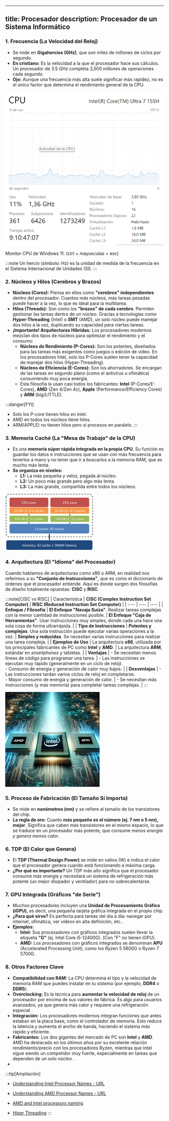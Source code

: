 
---
title: Procesador
description: Procesador de un Sistema Informático
---

### **1. Frecuencia (La Velocidad del Reloj)**

*   Se mide en **Gigahercios (GHz)**, que son miles de millones de ciclos por segundo.
*   **En cristiano:** Es la velocidad a la que el procesador hace sus cálculos. Un procesador de 3.5 GHz completa 3,500 millones de operaciones cada segundo.
*   **Ojo:** Aunque una frecuencia más alta suele significar más rapidez, no es el único factor que determina el rendimiento general de la CPU.

![Monitor CPU W11](../../../assets/ut1/cpuMonitor.png)

Monitor CPU de Windows 11. (ctrl + mayusculas + esc)

:::note
Un hercio (símbolo: Hz) es la unidad de medida de la frecuencia en el Sistema Internacional de Unidades (SI).
:::

### **2. Núcleos y Hilos (Cerebros y Brazos)**

*   **Núcleos (Cores):** Piensa en ellos como **"cerebros" independientes** dentro del procesador. Cuantos más núcleos, más tareas pesadas puede hacer a la vez, lo que es ideal para la multitarea.
*   **Hilos (Threads):** Son como los **"brazos" de cada cerebro**. Permiten gestionar las tareas dentro de un núcleo. Gracias a tecnologías como **Hyper-Threading** (Intel) o **SMT** (AMD), un solo núcleo puede manejar dos hilos a la vez, duplicando su capacidad para ciertas tareas.
*   **¡Importante! Arquitecturas Híbridas:** Los procesadores modernos mezclan dos tipos de núcleos para optimizar el rendimiento y el consumo:
    *   **Núcleos de Rendimiento (P-Cores):** Son los potentes, diseñados para las tareas más exigentes como juegos o edición de vídeo. En los procesadores Intel, solo los P-Cores suelen tener la capacidad de manejar dos hilos (Hyper-Threading).
    *   **Núcleos de Eficiencia (E-Cores):** Son los ahorradores. Se encargan de las tareas en segundo plano (como el antivirus u ofimática) consumiendo muy poca energía.
    *   Esta filosofía la usan casi todos los fabricantes: **Intel** (P-Cores/E-Cores), **AMD** (Zen 4/Zen 4c), **Apple** (Performance/Efficiency Cores) y **ARM** (big/LITTLE).
  
:::danger[FYI]
* Solo los P-core tienen hilos en intel. 
* AMD en todos los núcleos tiene hilos.
* ARM(APPLE) no tienen hilos pero si procesos en paralelo.
:::

### **3. Memoria Caché (La "Mesa de Trabajo" de la CPU)**

*   Es una **memoria súper rápida integrada en la propia CPU**. Su función es guardar los datos e instrucciones que se usan con más frecuencia para tenerlos a mano y no tener que ir a buscarlos a la memoria RAM, que es mucho más lenta.
*   **Se organiza en niveles:**
    *   **L1:** La más pequeña y veloz, pegada al núcleo.
    *   **L2:** Un poco más grande pero algo más lenta.
    *   **L3:** La más grande, compartida entre todos los núcleos.
    
   ![Caches L1, L2, L3](../../../assets/ut1/caches.png) 

### **4. Arquitectura (El "Idioma" del Procesador)**

Cuando hablamos de arquitecturas como x86 o ARM, en realidad nos referimos a su **"Conjunto de Instrucciones"**, que es como el diccionario de órdenes que el procesador entiende. Aquí es donde surgen dos filosofías de diseño totalmente opuestas: **CISC** y **RISC**.

:::note[CISC vs RISC]
| Característica | **CISC (Complex Instruction Set Computer)** | **RISC (Reduced Instruction Set Computer)** |
| :--- | :--- | :--- |
| **Enfoque / Filosofía** | **El Enfoque "Navaja Suiza"**. Realizar tareas complejas con la menor cantidad de instrucciones posible. | **El Enfoque "Caja de Herramientas"**. Usar instrucciones muy simples, donde cada una hace una sola cosa de forma ultrarrápida. |
| **Tipo de Instrucciones** | **Potentes y complejas**. Una sola instrucción puede ejecutar varias operaciones a la vez. | **Simples y reducidas**. Se necesitan varias instrucciones para realizar una tarea compleja. |
| **Ejemplos de Uso** | La arquitectura **x86**, utilizada por los principales fabricantes de PC como **Intel** y **AMD**. | La arquitectura **ARM**, estándar en *smartphones* y tabletas. |
| **Ventajas** | - Se necesitan menos líneas de código para programar una tarea. | - Las instrucciones se ejecutan muy rápido (generalmente en un ciclo de reloj).<br>- Consumo de energía y generación de calor muy bajos. |
| **Desventajas** | - Las instrucciones tardan varios ciclos de reloj en completarse.<br>- Mayor consumo de energía y generación de calor. | - Se necesitan más instrucciones (y más memoria) para completar tareas complejas. |
:::

![Procesador AMD e Intel](../../../assets/ut1/AMD-vs-Intel-vs-Arm_300x300.webp) 

### **5. Proceso de Fabricación (El Tamaño Sí Importa)**

*   Se mide en **nanómetros (nm)** y se refiere al tamaño de los transistores del chip.
*   **La regla de oro:** Cuanto **más pequeño es el número (ej. 7 nm o 5 nm), mejor**. Significa que caben más transistores en el mismo espacio, lo que se traduce en un procesador más potente, que consume _menos energía y genera menos calor_.

### **6. TDP (El Calor que Genera)**

*   El **TDP (Thermal Design Power)** se mide en vatios (W) e indica el calor que el procesador genera cuando está funcionando a máxima carga.
*   **¿Por qué es importante?** Un TDP más alto significa que el procesador consume más energía y necesitará un sistema de refrigeración más potente (un mejor disipador y ventilador) para no sobrecalentarse.

### **7. GPU Integrada (Gráficos "de Serie")**

*   Muchos procesadores incluyen una **Unidad de Procesamiento Gráfico (iGPU)**, es decir, una pequeña tarjeta gráfica integrada en el propio chip.
*   **¿Para qué sirve?** Es perfecta para tareas del día a día: navegar por internet, ofimática, ver vídeos en alta definición, etc..
*   **Ejemplos:**
    *   **Intel:** Sus procesadores con gráficos integrados suelen llevar la etiqueta **"G"** (ej. Intel Core i5-12400G). (Con "F" no tienen iGPU).
    *   **AMD:** Los procesadores con gráficos integrados se denominan **APU** (Accelerated Processing Unit), como los Ryzen 5 5600G o Ryzen 7 5700G.


### **8. Otros Factores Clave**

*   **Compatibilidad con RAM:** La CPU determina el tipo y la velocidad de memoria RAM que puedes instalar en tu sistema (por ejemplo, **DDR4** o **DDR5**).
*   **Overclocking:** Es la técnica para **aumentar la velocidad de reloj** de un procesador por encima de sus valores de fábrica. Es algo para usuarios avanzados, ya que genera más calor y requiere una refrigeración especial .
*   **Integración:** Los procesadores modernos integran funciones que antes estaban en la placa base, como el controlador de memoria. Esto reduce la latencia y aumenta el ancho de banda, haciendo el sistema más rápido y eficiente.
*   **Fabricantes:** Los dos gigantes del mercado de PC son **Intel** y **AMD**. AMD ha destacado en los últimos años por su excelente relación rendimiento/precio con los procesadores Ryzen, mientras que Intel sigue siendo un competidor muy fuerte, especialmente en tareas que dependen de un solo núcleo .
*   
:::tip[Ampliación]
- [Understanding Intel Processor Names - URL](https://www.intel.com/content/www/us/en/processors/processor-numbers.html)
- [Understanding AMD Processor Names - URL](https://medium.com/@meCreator/01-understanding-amd-processor-names-3a89261dcd99)

- [AMD and Intel processors naming](https://www.youtube.com/watch?v=ELJxau5qaQI)
- [Hiper Threading](https://www.youtube.com/watch?v=lrT9Bl0MCXQ)
:::
